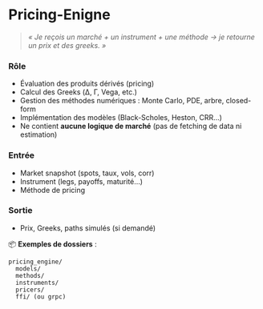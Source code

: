 # Pricing-Enigne

> _« Je reçois un marché + un instrument + une méthode → je retourne un prix et des greeks. »_

### Rôle

-   Évaluation des produits dérivés (pricing)
-   Calcul des Greeks (Δ, Γ, Vega, etc.)
-   Gestion des méthodes numériques : Monte Carlo, PDE, arbre, closed-form
-   Implémentation des modèles (Black-Scholes, Heston, CRR…)
-   Ne contient **aucune logique de marché** (pas de fetching de data ni estimation)

### Entrée

-   Market snapshot (spots, taux, vols, corr)
-   Instrument (legs, payoffs, maturité…)
-   Méthode de pricing

### Sortie

-   Prix, Greeks, paths simulés (si demandé)

📦 **Exemples de dossiers** :

```
pricing_engine/
  models/
  methods/
  instruments/
  pricers/
  ffi/ (ou grpc)
```
